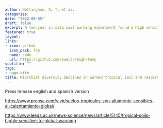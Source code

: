 ```yaml
---
author: Nottingham, A. T. et al.
categories:
date: "2022-09-05"
draft: false
excerpt: A two-year in situ soil warming experiment found a high sensitivity to warmer temperatures in a lowland tropical forest.
featured: true
layout: 
links:
- icon: github
  icon_pack: fab
  name: code
  url: https://github.com/sweltr/high-temp
subtitle: ""
tags:
- hugo-site
title: Microbial diversity declines in warmed tropical soil and respiration rise exceed predictions as communities adapt
---
```


Press release english and spanish version

https://www.prensa.com/vivir/suelos-tropicales-son-altamente-sensibles-al-calentamiento-global/

https://www.leeds.ac.uk/news-science/news/article/5145/tropical-soils-highly-sensitive-to-global-warming

